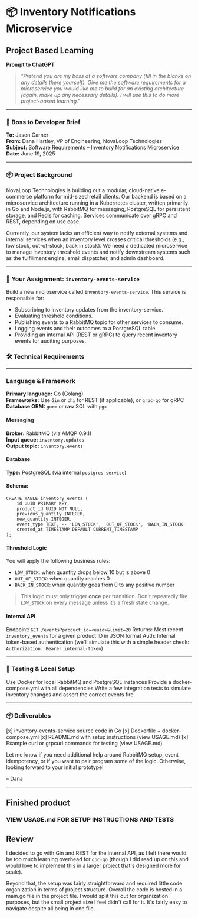# 📦 Inventory Notifications Microservice

## Project Based Learning

**Prompt to ChatGPT**
> _"Pretend you are my boss at a software company (fill in the blanks on any details there yourself). Give me the software requirements for a microservice you would like me to build for an existing architecture (again, make up any necessary details). I will use this to do more project-based learning."_

---

### 💼 Boss to Developer Brief
**To:** Jason Garner  
**From:** Dana Hartley, VP of Engineering, NovaLoop Technologies  
**Subject:** Software Requirements – Inventory Notifications Microservice  
**Date:** June 19, 2025  

---

### 📦 Project Background
NovaLoop Technologies is building out a modular, cloud-native e-commerce platform for mid-sized retail clients. Our backend is based on a microservice architecture running in a Kubernetes cluster, written primarily in Go and Node.js, with RabbitMQ for messaging, PostgreSQL for persistent storage, and Redis for caching. Services communicate over gRPC and REST, depending on use case.

Currently, our system lacks an efficient way to notify external systems and internal services when an inventory level crosses critical thresholds (e.g., low stock, out-of-stock, back in stock). We need a dedicated microservice to manage inventory threshold events and notify downstream systems such as the fulfillment engine, email dispatcher, and admin dashboard.

---

### 🧩 Your Assignment: `inventory-events-service`

Build a new microservice called `inventory-events-service`. This service is responsible for:
   - Subscribing to inventory updates from the inventory-service.
   - Evaluating threshold conditions.
   - Publishing events to a RabbitMQ topic for other services to consume.
   - Logging events and their outcomes to a PostgreSQL table.
   - Providing an internal API (REST or gRPC) to query recent inventory events for auditing purposes.

### 🛠️ Technical Requirements

---

### Language & Framework
   **Primary language:** Go (Golang)  
   **Frameworks:** Use `Gin` or `chi` for REST (if applicable), or `grpc-go` for gRPC  
   **Database ORM:** `gorm` or raw SQL with `pgx`  

#### Messaging
   **Broker:** RabbitMQ (via AMQP 0.9.1)  
   **Input queue:** `inventory.updates`  
   **Output topic:** `inventory.events`  

#### Database
   **Type:** PostgreSQL (via internal `postgres-service`)

#### Schema:
```
CREATE TABLE inventory_events (
    id UUID PRIMARY KEY,
    product_id UUID NOT NULL,
    previous_quantity INTEGER,
    new_quantity INTEGER,
    event_type TEXT, -- 'LOW_STOCK', 'OUT_OF_STOCK', 'BACK_IN_STOCK'
    created_at TIMESTAMP DEFAULT CURRENT_TIMESTAMP
);
```

#### Threshold Logic

You will apply the following business rules:
   - `LOW_STOCK`: when quantity drops below 10 but is above 0
   - `OUT_OF_STOCK`: when quantity reaches 0
   - `BACK_IN_STOCK`: when quantity goes from 0 to any positive number

> This logic must only trigger **once** per transition. Don't repeatedly fire `LOW_STOCK` on every message unless it’s a fresh state change.

#### Internal API
   Endpoint: `GET /events?product_id=<uuid>&limit=20`
   Returns: Most recent `inventory_events` for a given product ID in JSON format
   Auth: Internal token-based authentication (we'll simulate this with a simple header check: `Authorization: Bearer internal-token`)

---

### 🧪 Testing & Local Setup
   Use Docker for local RabbitMQ and PostgreSQL instances
   Provide a docker-compose.yml with all dependencies
   Write a few integration tests to simulate inventory changes and assert the correct events fire

---

### 📦 Deliverables
   [x] inventory-events-service source code in Go
   [x] Dockerfile + docker-compose.yml
   [x] README.md with setup instructions (view USAGE.md)
   [x] Example curl or grpcurl commands for testing (view USAGE.md)

Let me know if you need additional help around RabbitMQ setup, event idempotency, or if you want to pair program some of the logic. Otherwise, looking forward to your initial prototype!

– Dana

---

## Finished product

### VIEW USAGE.md FOR SETUP INSTRUCTIONS AND TESTS

## Review

I decided to go with Gin and REST for the internal API, as I felt there would be too much learning overhead for `gpc-go` (though I did read up on this and would love to implement this in a larger project that's designed more for scale).

Beyond that, the setup was fairly straightforward and required little code organization in terms of project structure. Overall the code is hosted in a main.go file in the project file. I would split this out for organization purposes, but the small project size I feel didn't call for it. It's fairly easy to navigate despite all being in one file.
